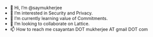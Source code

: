 - 👋 Hi, I’m @saymukherjee
- 👀 I’m interested in Security and Privacy.
- 🌱 I’m currently learning value of Commitments.
- 💞️ I’m looking to collaborate on Lattice.
- 📫 How to reach me csayantan DOT mukherjee AT gmail DOT com

<!---
saymukherjee/saymukherjee is a ✨ special ✨ repository because its `README.md` (this file) appears on your GitHub profile.
You can click the Preview link to take a look at your changes.
--->
